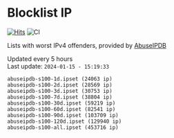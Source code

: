 # Blocklist IP

[![Hits](https://hits.seeyoufarm.com/api/count/incr/badge.svg?url=https%3A%2F%2Fgithub.com%2Fborestad%2Fblocklist-ip%2F&count_bg=%2379C83D&title_bg=%23555555&icon=&icon_color=%23E7E7E7&title=hits&edge_flat=false)](https://hits.seeyoufarm.com)  ![CI](https://img.shields.io/github/workflow/status/borestad/blocklist-ip/CI?style=flat-square)

Lists with worst IPv4 offenders, provided by [AbuseIPDB](https://www.abuseipdb.com/)

<!-- FOOTER-PLACEHOLDER -->
Updated every 5 hours<br>
Last update: `2024-01-15 - 15:19:33`
```
abuseipdb-s100-1d.ipset (24063 ip)
abuseipdb-s100-2d.ipset (28569 ip)
abuseipdb-s100-3d.ipset (30753 ip)
abuseipdb-s100-7d.ipset (38804 ip)
abuseipdb-s100-30d.ipset (59219 ip)
abuseipdb-s100-60d.ipset (82541 ip)
abuseipdb-s100-90d.ipset (103709 ip)
abuseipdb-s100-120d.ipset (129940 ip)
abuseipdb-s100-all.ipset (453716 ip)
```
